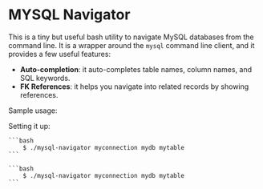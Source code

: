 MYSQL Navigator
===============

This is a tiny but useful bash utility to navigate MySQL databases from the command line.
It is a wrapper around the `mysql` command line client, and it provides a few useful features: 

- **Auto-completion**: it auto-completes table names, column names, and SQL keywords.
- **FK References**: it helps you navigate into related records by showing references.

Sample usage:

Setting it up:

    ```bash
        $ ./mysql-navigator myconnection mydb mytable
    ```

    ```bash
        $ ./mysql-navigator myconnection mydb mytable
    ```
